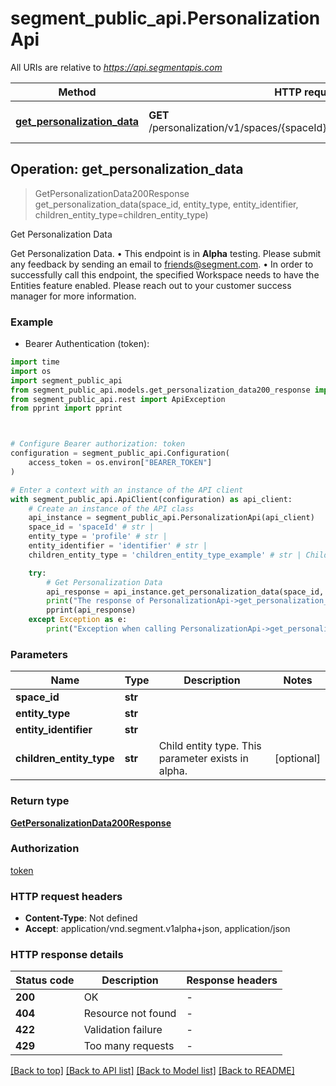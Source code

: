 # segment_public_api.PersonalizationApi

All URIs are relative to *https://api.segmentapis.com*

Method | HTTP request | Description
------------- | ------------- | -------------
[**get_personalization_data**](PersonalizationApi.md#get_personalization_data) | **GET** /personalization/v1/spaces/{spaceId}/{entityType}/{entityIdentifier} | Get Personalization Data



## Operation: get_personalization_data

> GetPersonalizationData200Response get_personalization_data(space_id, entity_type, entity_identifier, children_entity_type=children_entity_type)

Get Personalization Data

Get Personalization Data.  • This endpoint is in **Alpha** testing.  Please submit any feedback by sending an email to friends@segment.com.   • In order to successfully call this endpoint, the specified Workspace needs to have the Entities feature enabled. Please reach out to your customer success manager for more information.

### Example

* Bearer Authentication (token):
```python
import time
import os
import segment_public_api
from segment_public_api.models.get_personalization_data200_response import GetPersonalizationData200Response
from segment_public_api.rest import ApiException
from pprint import pprint



# Configure Bearer authorization: token
configuration = segment_public_api.Configuration(
    access_token = os.environ["BEARER_TOKEN"]
)

# Enter a context with an instance of the API client
with segment_public_api.ApiClient(configuration) as api_client:
    # Create an instance of the API class
    api_instance = segment_public_api.PersonalizationApi(api_client)
    space_id = 'spaceId' # str | 
    entity_type = 'profile' # str | 
    entity_identifier = 'identifier' # str | 
    children_entity_type = 'children_entity_type_example' # str | Child entity type.  This parameter exists in alpha. (optional)

    try:
        # Get Personalization Data
        api_response = api_instance.get_personalization_data(space_id, entity_type, entity_identifier, children_entity_type=children_entity_type)
        print("The response of PersonalizationApi->get_personalization_data:\n")
        pprint(api_response)
    except Exception as e:
        print("Exception when calling PersonalizationApi->get_personalization_data: %s\n" % e)
```



### Parameters

Name | Type | Description  | Notes
------------- | ------------- | ------------- | -------------
 **space_id** | **str**|  | 
 **entity_type** | **str**|  | 
 **entity_identifier** | **str**|  | 
 **children_entity_type** | **str**| Child entity type.  This parameter exists in alpha. | [optional] 

### Return type

[**GetPersonalizationData200Response**](GetPersonalizationData200Response.md)

### Authorization

[token](../README.md#token)

### HTTP request headers

 - **Content-Type**: Not defined
 - **Accept**: application/vnd.segment.v1alpha+json, application/json

### HTTP response details
| Status code | Description | Response headers |
|-------------|-------------|------------------|
**200** | OK |  -  |
**404** | Resource not found |  -  |
**422** | Validation failure |  -  |
**429** | Too many requests |  -  |

[[Back to top]](#) [[Back to API list]](../README.md#documentation-for-api-endpoints) [[Back to Model list]](../README.md#documentation-for-models) [[Back to README]](../README.md)

